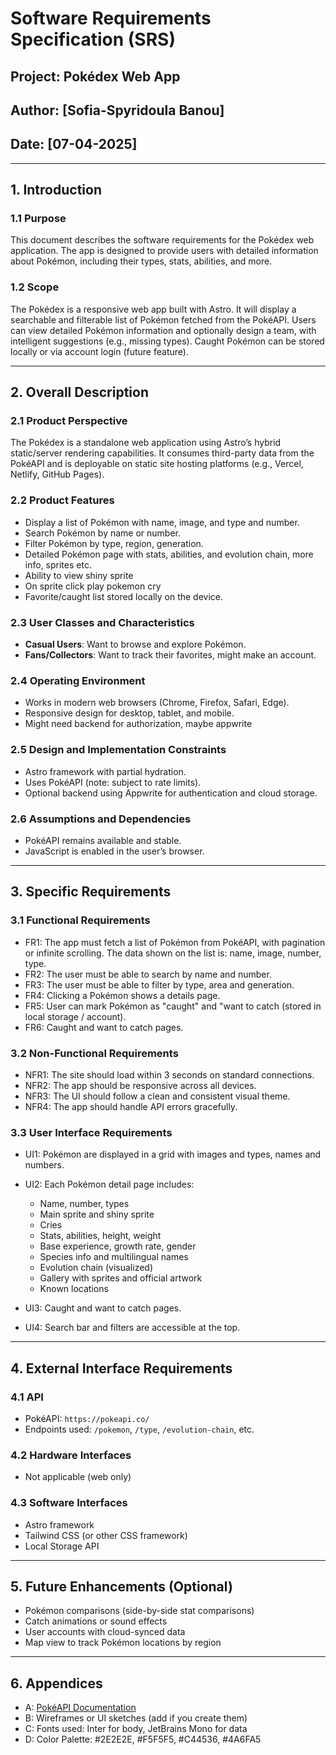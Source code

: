 # Software Requirements Specification (SRS)

## Project: Pokédex Web App

## Author: [Sofia-Spyridoula Banou]

## Date: [07-04-2025]

---

## 1. Introduction

### 1.1 Purpose

This document describes the software requirements for the Pokédex web application. The app is designed to provide users with detailed information about Pokémon, including their types, stats, abilities, and more.

### 1.2 Scope

The Pokédex is a responsive web app built with Astro. It will display a searchable and filterable list of Pokémon fetched from the PokéAPI. Users can view detailed Pokémon information and optionally design a team, with intelligent suggestions (e.g., missing types). Caught Pokémon can be stored locally or via account login (future feature).

---

## 2. Overall Description

### 2.1 Product Perspective

The Pokédex is a standalone web application using Astro’s hybrid static/server rendering capabilities. It consumes third-party data from the PokéAPI and is deployable on static site hosting platforms (e.g., Vercel, Netlify, GitHub Pages).

### 2.2 Product Features

- Display a list of Pokémon with name, image, and type and number.
- Search Pokémon by name or number.
- Filter Pokémon by type, region, generation.
- Detailed Pokémon page with stats, abilities, and evolution chain, more info, sprites etc.
- Ability to view shiny sprite
- On sprite click play pokemon cry
- Favorite/caught list stored locally on the device.

### 2.3 User Classes and Characteristics

- **Casual Users**: Want to browse and explore Pokémon.
- **Fans/Collectors**: Want to track their favorites, might make an account.

### 2.4 Operating Environment

- Works in modern web browsers (Chrome, Firefox, Safari, Edge).
- Responsive design for desktop, tablet, and mobile.
- Might need backend for authorization, maybe appwrite

### 2.5 Design and Implementation Constraints

- Astro framework with partial hydration.
- Uses PokéAPI (note: subject to rate limits).
- Optional backend using Appwrite for authentication and cloud storage.

### 2.6 Assumptions and Dependencies

- PokéAPI remains available and stable.
- JavaScript is enabled in the user’s browser.

---

## 3. Specific Requirements

### 3.1 Functional Requirements

- FR1: The app must fetch a list of Pokémon from PokéAPI, with pagination or infinite scrolling. The data shown on the list is: name, image, number, type.
- FR2: The user must be able to search by name and number.
- FR3: The user must be able to filter by type, area and generation.
- FR4: Clicking a Pokémon shows a details page.
- FR5: User can mark Pokémon as "caught" and "want to catch (stored in local storage / account).
- FR6: Caught and want to catch pages.

### 3.2 Non-Functional Requirements

- NFR1: The site should load within 3 seconds on standard connections.
- NFR2: The app should be responsive across all devices.
- NFR3: The UI should follow a clean and consistent visual theme.
- NFR4: The app should handle API errors gracefully.

### 3.3 User Interface Requirements

- UI1: Pokémon are displayed in a grid with images and types, names and numbers.
- UI2: Each Pokémon detail page includes:

  - Name, number, types
  - Main sprite and shiny sprite
  - Cries
  - Stats, abilities, height, weight
  - Base experience, growth rate, gender
  - Species info and multilingual names
  - Evolution chain (visualized)
  - Gallery with sprites and official artwork
  - Known locations

- UI3: Caught and want to catch pages.
- UI4: Search bar and filters are accessible at the top.

---

## 4. External Interface Requirements

### 4.1 API

- PokéAPI: `https://pokeapi.co/`
- Endpoints used: `/pokemon`, `/type`, `/evolution-chain`, etc.

### 4.2 Hardware Interfaces

- Not applicable (web only)

### 4.3 Software Interfaces

- Astro framework
- Tailwind CSS (or other CSS framework)
- Local Storage API

---

## 5. Future Enhancements (Optional)

- Pokémon comparisons (side-by-side stat comparisons)
- Catch animations or sound effects
- User accounts with cloud-synced data
- Map view to track Pokémon locations by region

---

## 6. Appendices

- A: [PokéAPI Documentation](https://pokeapi.co/docs)
- B: Wireframes or UI sketches (add if you create them)
- C: Fonts used: Inter for body, JetBrains Mono for data
- D: Color Palette: #2E2E2E, #F5F5F5, #C44536, #4A6FA5
